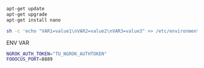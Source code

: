 
```bash
apt-get update
apt-get upgrade
apt-get install nano

sh -c 'echo "VAR1=value1\nVAR2=value2\nVAR3=value3" >> /etc/environment'
```

ENV VAR 

```bash
NGROK_AUTH_TOKEN="TU_NGROK_AUTHTOKEN"
FOOOCUS_PORT=8889
```
